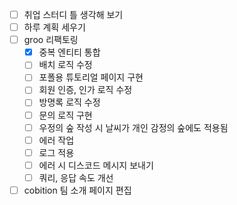 - [ ] 취업 스터디 틀 생각해 보기
- [ ] 하루 계획 세우기
- [ ] groo 리팩토링
	- [x] 중복 엔티티 통합
	- [ ] 배치 로직 수정
	- [ ] 포폴용 튜토리얼 페이지 구현
	- [ ] 회원 인증, 인가 로직 수정
	- [ ] 방명록 로직 수정
	- [ ] 문의 로직 구현
	- [ ] 우정의 숲 작성 시 날씨가 개인 감정의 숲에도 적용됨
	- [ ] 에러 작업
	- [ ] 로그 적용
	- [ ] 에러 시 디스코드 메시지 보내기
	- [ ] 쿼리, 응답 속도 개선
- [ ] cobition 팀 소개 페이지 편집